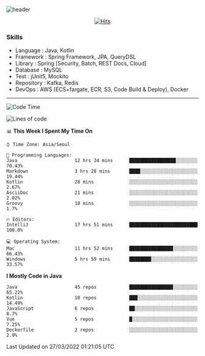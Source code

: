 <!-- Github Profile Readme로 프로필 꾸미기 : https://zzsza.github.io/development/2020/07/10/make-github-profile-readme/ -->

<!-- github theme -->
  <!-- 
    ![header](https://capsule-render.vercel.app/api?type=slice&color=e0f0e3&height=150&section=header&text=beasy&fontSize=45)
  -->
  ![header](https://capsule-render.vercel.app/api?type=soft&color=e0f0e3&height=150&section=header&text=Choi-YongSeok&fontSize=55&animation=twinkling)


<!-- hits count : https://hits.seeyoufarm.com/ -->
<div align=center>
    
  [![Hits](https://hits.seeyoufarm.com/api/count/incr/badge.svg?url=https%3A%2F%2Fgithub.com%2Fchoi-ys&count_bg=%2379C83D&title_bg=%23555555&icon=&icon_color=%23E7E7E7&title=hits&edge_flat=false)](https://hits.seeyoufarm.com)

</div>


<!-- Committed Top Lang -->
<div align=center>
</div>


### Skills
 - Language : Java, Kotlin
 - Framework : Spring Framework, JPA, QueryDSL
 - Library : Spring [Security, Batch, REST Docs, Cloud]
 - Database : MySQL
 - Test : jUnit5, Mockito
 - Repository : Kafka, Redis
 - DevOps : AWS (ECS+fargate, ECR, S3, Code Build & Deploy), Docker

---

<!--START_SECTION:waka-->
![Code Time](http://img.shields.io/badge/Code%20Time-2%2C068%20hrs%2014%20mins-blue)

![Lines of code](https://img.shields.io/badge/From%20Hello%20World%20I%27ve%20Written-210%20Thousand%20lines%20of%20code-blue)

📊 **This Week I Spent My Time On** 

```text
⌚︎ Time Zone: Asia/Seoul

💬 Programming Languages: 
Java                     12 hrs 34 mins      █████████████████░░░░░░░░   70.43% 
Markdown                 3 hrs 28 mins       ████░░░░░░░░░░░░░░░░░░░░░   19.44% 
Kotlin                   28 mins             ░░░░░░░░░░░░░░░░░░░░░░░░░   2.67% 
AsciiDoc                 21 mins             ░░░░░░░░░░░░░░░░░░░░░░░░░   2.02% 
Groovy                   18 mins             ░░░░░░░░░░░░░░░░░░░░░░░░░   1.7%

🔥 Editors: 
IntelliJ                 17 hrs 51 mins      █████████████████████████   100.0%

💻 Operating System: 
Mac                      11 hrs 52 mins      ████████████████░░░░░░░░░   66.43% 
Windows                  5 hrs 59 mins       ████████░░░░░░░░░░░░░░░░░   33.57%

```

**I Mostly Code in Java** 

```text
Java                     45 repos            ████████████████░░░░░░░░░   65.22% 
Kotlin                   10 repos            ███░░░░░░░░░░░░░░░░░░░░░░   14.49% 
JavaScript               6 repos             ██░░░░░░░░░░░░░░░░░░░░░░░   8.7% 
Vue                      5 repos             █░░░░░░░░░░░░░░░░░░░░░░░░   7.25% 
Dockerfile               2 repos             ░░░░░░░░░░░░░░░░░░░░░░░░░   2.9%

```



 Last Updated on 27/03/2022 01:21:05 UTC
<!--END_SECTION:waka-->

<!-- 
![footer](https://capsule-render.vercel.app/api?section=footer&type=slice&color=e0f0e3)
-->

